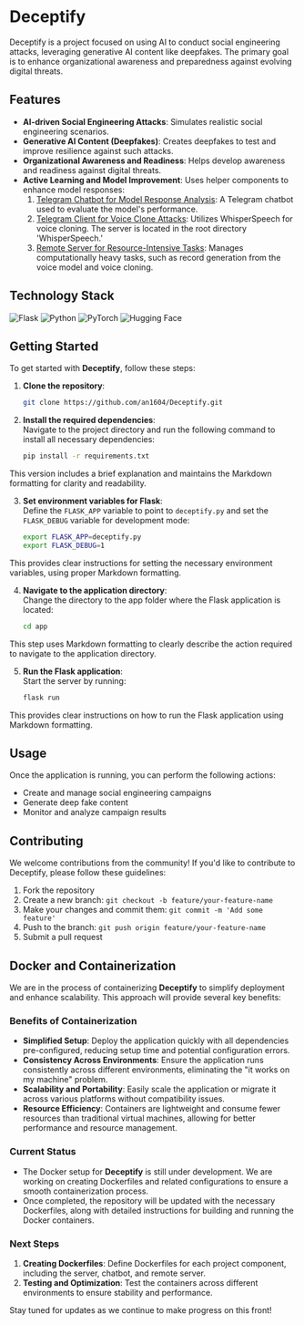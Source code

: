 # Deceptify

Deceptify is a project focused on using AI to conduct social engineering attacks, leveraging generative AI content like deepfakes. The primary goal is to enhance organizational awareness and preparedness against evolving digital threats.

## Features

- **AI-driven Social Engineering Attacks**: Simulates realistic social engineering scenarios.
- **Generative AI Content (Deepfakes)**: Creates deepfakes to test and improve resilience against such attacks.
- **Organizational Awareness and Readiness**: Helps develop awareness and readiness against digital threats.
- **Active Learning and Model Improvement**: Uses helper components to enhance model responses:
  1. [Telegram Chatbot for Model Response Analysis](https://github.com/an1604/llm-telegram-chatbot-.git): A Telegram chatbot used to evaluate the model's performance.
  2. [Telegram Client for Voice Clone Attacks](https://github.com/an1604/telegram-client-flask-socketio.git): Utilizes WhisperSpeech for voice cloning. The server is located in the root directory 'WhisperSpeech.'
  3. [Remote Server for Resource-Intensive Tasks](https://github.com/GurLurye/Remote_Server.git): Manages computationally heavy tasks, such as record generation from the voice model and voice cloning.

## Technology Stack

![Flask](https://img.shields.io/badge/Flask-000000?style=for-the-badge&logo=flask&logoColor=white) 
![Python](https://img.shields.io/badge/Python-FFD43B?style=for-the-badge&logo=python&logoColor=blue) 
![PyTorch](https://img.shields.io/badge/PyTorch-EE4C2C?style=for-the-badge&logo=pytorch&logoColor=white) 
![Hugging Face](https://img.shields.io/badge/Hugging%20Face-FFCA28?style=for-the-badge&logo=huggingface&logoColor=black)



## Getting Started

To get started with **Deceptify**, follow these steps:

1. **Clone the repository**:  
   ```bash
   git clone https://github.com/an1604/Deceptify.git

2. **Install the required dependencies**:  
   Navigate to the project directory and run the following command to install all necessary dependencies:  
   ```bash
   pip install -r requirements.txt

This version includes a brief explanation and maintains the Markdown formatting for clarity and readability.

3. **Set environment variables for Flask**:  
   Define the `FLASK_APP` variable to point to `deceptify.py` and set the `FLASK_DEBUG` variable for development mode:  
   ```bash
   export FLASK_APP=deceptify.py
   export FLASK_DEBUG=1

This provides clear instructions for setting the necessary environment variables, using proper Markdown formatting.

4. **Navigate to the application directory**:  
   Change the directory to the app folder where the Flask application is located:  
   ```bash
   cd app

This step uses Markdown formatting to clearly describe the action required to navigate to the application directory.

5. **Run the Flask application**:  
   Start the server by running:  
   ```bash
   flask run

This provides clear instructions on how to run the Flask application using Markdown formatting.


## Usage

Once the application is running, you can perform the following actions:

- Create and manage social engineering campaigns
- Generate deep fake content
- Monitor and analyze campaign results

## Contributing

We welcome contributions from the community! If you'd like to contribute to Deceptify, please follow these guidelines:

1. Fork the repository
2. Create a new branch: `git checkout -b feature/your-feature-name`
3. Make your changes and commit them: `git commit -m 'Add some feature'`
4. Push to the branch: `git push origin feature/your-feature-name`
5. Submit a pull request

## Docker and Containerization

We are in the process of containerizing **Deceptify** to simplify deployment and enhance scalability. This approach will provide several key benefits:

### Benefits of Containerization

- **Simplified Setup**: Deploy the application quickly with all dependencies pre-configured, reducing setup time and potential configuration errors.
- **Consistency Across Environments**: Ensure the application runs consistently across different environments, eliminating the "it works on my machine" problem.
- **Scalability and Portability**: Easily scale the application or migrate it across various platforms without compatibility issues.
- **Resource Efficiency**: Containers are lightweight and consume fewer resources than traditional virtual machines, allowing for better performance and resource management.

### Current Status

- The Docker setup for **Deceptify** is still under development. We are working on creating Dockerfiles and related configurations to ensure a smooth containerization process.
- Once completed, the repository will be updated with the necessary Dockerfiles, along with detailed instructions for building and running the Docker containers.

### Next Steps

1. **Creating Dockerfiles**: Define Dockerfiles for each project component, including the server, chatbot, and remote server.
2. **Testing and Optimization**: Test the containers across different environments to ensure stability and performance.

Stay tuned for updates as we continue to make progress on this front!
